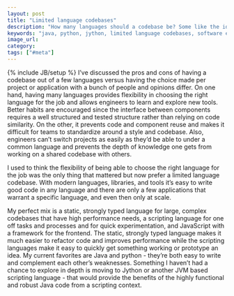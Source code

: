 ```yaml
---
layout: post
title: "Limited language codebases"
description: "How many languages should a codebase be? Some like the idea of choosing the perfect language for each project while others like standardizing around a few languages."
keywords: "java, python, jython, limited language codebases, software engineering"
image_url:
category:
tags: ["#meta"]
---
```

{% include JB/setup %}
I’ve discussed the pros and cons of having a codebase out of a few languages versus having the choice made per project or application with a bunch of people and opinions differ. On one hand, having many languages provides flexibility in choosing the right language for the job and allows engineers to learn and explore new tools. Better habits are encouraged since the interface between components requires a well structured and tested structure rather than relying on code similarity. On the other, it prevents code and component reuse and makes it difficult for teams to standardize around a style and codebase. Also, engineers can’t switch projects as easily as they’d be able to under a common language and prevents the depth of knowledge one gets from working on a shared codebase with others.

I used to think the flexibility of being able to choose the right language for the job was the only thing that mattered but now prefer a limited language codebase. With modern languages, libraries, and tools it’s easy to write good code in any language and there are only a few applications that warrant a specific language, and even then only at scale.

My perfect mix is a static, strongly typed language for large, complex codebases that have high performance needs, a scripting language for one off tasks and processes and for quick experimentation, and JavaScript with a framework for the frontend. The static, strongly typed language makes it much easier to refactor code and improves performance while the scripting languages make it easy to quickly get something working or prototype an idea. My current favorites are Java and python - they’re both easy to write and complement each other’s weaknesses. Something I haven’t had a chance to explore in depth is moving to Jython or another JVM based scripting language - that would provide the benefits of the highly functional and robust Java code from a scripting context.